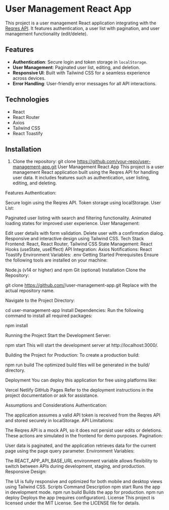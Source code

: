 # User Management React App

This project is a user management React application integrating with the [Reqres API](https://reqres.in/). It features authentication, a user list with pagination, and user management functionality (edit/delete).

## Features
- **Authentication**: Secure login and token storage in `localStorage`.
- **User Management**: Paginated user list, editing, and deletion.
- **Responsive UI**: Built with Tailwind CSS for a seamless experience across devices.
- **Error Handling**: User-friendly error messages for all API interactions.

## Technologies
- React
- React Router
- Axios
- Tailwind CSS
- React Toastify

## Installation
1. Clone the repository: git clone https://github.com/your-repo/user-management-app.git
User Management React App
This project is a user management React application built using the Reqres API for handling user data. It includes features such as authentication, user listing, editing, and deleting.

Features
Authentication:

Secure login using the Reqres API.
Token storage using localStorage.
User List:

Paginated user listing with search and filtering functionality.
Animated loading states for improved user experience.
User Management:

Edit user details with form validation.
Delete user with a confirmation dialog.
Responsive and interactive design using Tailwind CSS.
Tech Stack
Frontend: React, React Router, Tailwind CSS
State Management: React Hooks (useState, useEffect)
API Integration: Axios
Notifications: React Toastify
Environment Variables: .env
Getting Started
Prerequisites
Ensure the following tools are installed on your machine:

Node.js (v14 or higher) and npm
Git (optional)
Installation
Clone the Repository:


git clone https://github.com/<your-repo-name>/user-management-app.git
Replace <your-repo-name> with the actual repository name.

Navigate to the Project Directory:



cd user-management-app
Install Dependencies: Run the following command to install all required packages:



npm install

Running the Project
Start the Development Server:


npm start
This will start the development server at http://localhost:3000/.

Building the Project for Production: To create a production build:


npm run build
The optimized build files will be generated in the build/ directory.

Deployment
You can deploy this application for free using platforms like:

Vercel
Netlify
GitHub Pages
Refer to the deployment instructions in the project documentation or ask for assistance.

Assumptions and Considerations
Authentication:

The application assumes a valid API token is received from the Reqres API and stored securely in localStorage.
API Limitations:

The Reqres API is a mock API, so it does not persist user edits or deletions. These actions are simulated in the frontend for demo purposes.
Pagination:

User data is paginated, and the application retrieves data for the current page using the page query parameter.
Environment Variables:

The REACT_APP_API_BASE_URL environment variable allows flexibility to switch between APIs during development, staging, and production.
Responsive Design:

The UI is fully responsive and optimized for both mobile and desktop views using Tailwind CSS.
Scripts
Command	Description
npm start	Runs the app in development mode.
npm run build	Builds the app for production.
npm run deploy	Deploys the app (requires configuration).
License
This project is licensed under the MIT License. See the LICENSE file for details.